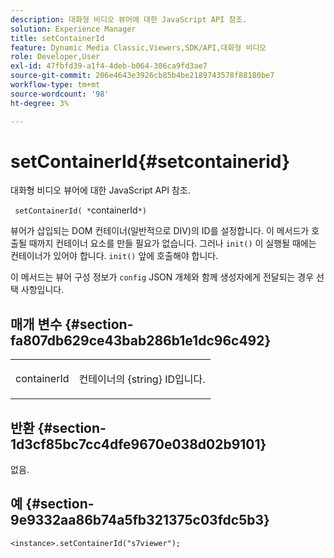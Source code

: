 ```yaml
---
description: 대화형 비디오 뷰어에 대한 JavaScript API 참조.
solution: Experience Manager
title: setContainerId
feature: Dynamic Media Classic,Viewers,SDK/API,대화형 비디오
role: Developer,User
exl-id: 47fbfd39-a1f4-4deb-b064-306ca9fd3ae7
source-git-commit: 206e4643e3926cb85b4be2189743578f88180be7
workflow-type: tm+mt
source-wordcount: '98'
ht-degree: 3%

---
```


# setContainerId{#setcontainerid}

대화형 비디오 뷰어에 대한 JavaScript API 참조.

` setContainerId( *`containerId`*)`

뷰어가 삽입되는 DOM 컨테이너(일반적으로 DIV)의 ID를 설정합니다. 이 메서드가 호출될 때까지 컨테이너 요소를 만들 필요가 없습니다. 그러나 `init()` 이 실행될 때에는 컨테이너가 있어야 합니다. `init()` 앞에 호출해야 합니다.

이 메서드는 뷰어 구성 정보가 `config` JSON 개체와 함께 생성자에게 전달되는 경우 선택 사항입니다.

## 매개 변수 {#section-fa807db629ce43bab286b1e1dc96c492}

<table id="table_896DFF34A68A403DB93A6D597461A573"> 
 <tbody> 
  <tr> 
   <td colname="col1"> <p> <span class="codeph"> <span class="varname"> containerId  </span> </span> </p> </td> 
   <td colname="col2"> <p> <span class="codeph"> 컨테이너의 {string}  </span> ID입니다. </p> </td> 
  </tr> 
 </tbody> 
</table>

## 반환 {#section-1d3cf85bc7cc4dfe9670e038d02b9101}

없음.

## 예 {#section-9e9332aa86b74a5fb321375c03fdc5b3}

```
<instance>.setContainerId("s7viewer");
```
